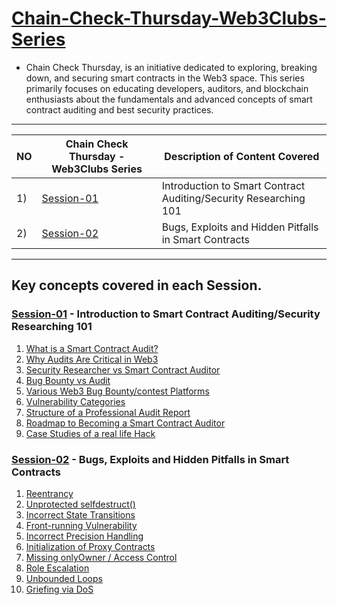 # <ins>Chain-Check-Thursday-Web3Clubs-Series</ins> 

- Chain Check Thursday, is an initiative dedicated to exploring, breaking down, and securing smart contracts in the Web3 space. This series primarily focuses on educating developers, auditors, and blockchain enthusiasts about the fundamentals and advanced concepts of smart contract auditing and best security practices.
-----
NO| Chain Check Thursday - Web3Clubs Series      |    Description of Content Covered   |
--|----------------------------------------------|-------------------------------------|
1)| [Session-01](Chain_Check_Thursday_Session1/Session-1-Intro-to-Smart-Contract-Auditing.md) |Introduction to Smart Contract Auditing/Security Researching 101 |
2)| [Session-02](Chain_Check_Thursday_Session2/Session-2-Bugs-Exploits-HiddenPitfalls.md) |Bugs, Exploits and Hidden Pitfalls in Smart Contracts|
-----
## Key concepts covered in each Session.
### [Session-01](Chain_Check_Thursday_Session1/Session-1-Intro-to-Smart-Contract-Auditing.md) - Introduction to Smart Contract Auditing/Security Researching 101
1) [What is a Smart Contract Audit?](Chain_Check_Thursday_Session1/Session-1-Intro-to-Smart-Contract-Auditing.md#what-is-a-smart-contract-audit)
2) [Why Audits Are Critical in Web3](Chain_Check_Thursday_Session1/Session-1-Intro-to-Smart-Contract-Auditing.md#why-audits-are-critical-in-web3)
3) [Security Researcher vs Smart Contract Auditor](Chain_Check_Thursday_Session1/Session-1-Intro-to-Smart-Contract-Auditing.md#security-researcher-vs-smart-contract-auditor)
4) [Bug Bounty vs Audit](Chain_Check_Thursday_Session1/Session-1-Intro-to-Smart-Contract-Auditing.md#bug-bounty-vs-audit)
5) [Various Web3 Bug Bounty/contest Platforms](Chain_Check_Thursday_Session1/Session-1-Intro-to-Smart-Contract-Auditing.md#bug-bountycontest-platforms)
6) [Vulnerability Categories](Chain_Check_Thursday_Session1/Session-1-Intro-to-Smart-Contract-Auditing.md#vulnerability-categories)
7) [Structure of a Professional Audit Report](Chain_Check_Thursday_Session1/Session-1-Intro-to-Smart-Contract-Auditing.md#structure-of-a-professional-audit-report)
8) [Roadmap to Becoming a Smart Contract Auditor](Chain_Check_Thursday_Session1/Session-1-Intro-to-Smart-Contract-Auditing.md#roadmap-to-becoming-a-smart-contract-auditor)
9) [Case Studies of a real life Hack](Chain_Check_Thursday_Session1/Session-1-Intro-to-Smart-Contract-Auditing.md#case-studies)

### [Session-02](Chain_Check_Thursday_Session2/Session-2-Bugs-Exploits-HiddenPitfalls.md) - Bugs, Exploits and Hidden Pitfalls in Smart Contracts
1) [Reentrancy](Chain_Check_Thursday_Session2/Session-2-Bugs-Exploits-HiddenPitfalls.md#1-reentrancy)
2) [Unprotected selfdestruct()](Chain_Check_Thursday_Session2/Session-2-Bugs-Exploits-HiddenPitfalls.md#2-unprotected-selfdestruct)
3) [Incorrect State Transitions](Chain_Check_Thursday_Session2/Session-2-Bugs-Exploits-HiddenPitfalls.md#3-incorrect-state-transitions)
4) [ Front-running Vulnerability](Chain_Check_Thursday_Session2/Session-2-Bugs-Exploits-HiddenPitfalls.md#4-front-running-vulnerability)
5) [Incorrect Precision Handling](Chain_Check_Thursday_Session2/Session-2-Bugs-Exploits-HiddenPitfalls.md#5-incorrect-precision-handling)
6) [Initialization of Proxy Contracts](Chain_Check_Thursday_Session2/Session-2-Bugs-Exploits-HiddenPitfalls.md#6-initialization-of-proxy-contracts)
7) [Missing onlyOwner / Access Control](Chain_Check_Thursday_Session2/Session-2-Bugs-Exploits-HiddenPitfalls.md#7-missing-onlyOwneraccess-Control)
8) [Role Escalation](Chain_Check_Thursday_Session2/Session-2-Bugs-Exploits-HiddenPitfalls.md#8-role-escalation)
9) [Unbounded Loops](Chain_Check_Thursday_Session2/Session-2-Bugs-Exploits-HiddenPitfalls.md#9-unbounded-loops)
10) [Griefing via DoS](Chain_Check_Thursday_Session2/Session-2-Bugs-Exploits-HiddenPitfalls.md#10-griefing-via-dos)
